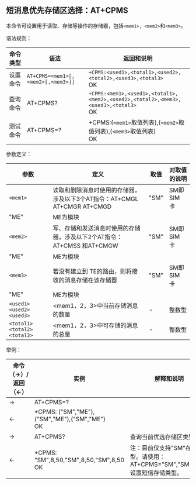## 短消息优先存储区选择：AT+CPMS

本命令可设置用于读取、存储等操作的存储器，包括`<mem1>, <mem2>`和`<mem3>`。

语法规则：

| 命令类型 | 语法                               | 返回和说明                                                   |
| -------- | ---------------------------------- | ------------------------------------------------------------ |
| 设置命令 | `AT+CPMS=<mem1>[,<mem2>[,<mem3>]]` | `+CPMS:<used1>,<total1>,<used2>,<total2>,<used3>,<total3>` <br>OK |
| 查询命令 | AT+CPMS?                           | `+CPMS:<mem1>,<used1>,<total1>,<mem2>,<used2>,<total2>,<mem3>,<used3>,<total3>` <br>OK |
| 测试命令 | AT+CPMS=?                          | +CPMS:(`<mem1>`取值列表),(`<mem2>`取值列表),(`<mem3>`取值列表) <br>OK |

 

参数定义：

| 参数                       | 定义                                                         | 取值 | 对取值的说明 |
| -------------------------- | ------------------------------------------------------------ | ---- | ------------ |
| `<mem1>`                   | 读取和删除消息时使用的存储器，涉及以下3个AT指令：AT+CMGL AT+CMGR AT+CMGD | "SM" | SM即SIM 卡   |
| "ME"                       | ME为模块                                                     |      |              |
| `<mem2>`                   | 写、存储和发送消息时使用的存储器，涉及以下2个AT指令：AT+CMSS 和AT+CMGW | "SM" | SM即SIM 卡   |
| "ME"                       | ME为模块                                                     |      |              |
| `<mem3>`                   | 若没有建立到 TE的路由，则将接收的消息存储在该存储器          | "SM" | SM即SIM 卡   |
| "ME"                       | ME为模块                                                     |      |              |
| `<used1><used2><used3>`    | <mem1，2，3>中当前存储消息的数量                             | -    | 整数型       |
| `<total1><total2><total3>` | <mem1，2，3>中可存储的消息的总量                             | -    | 整数型       |

 

举例：

| 命令（→）/  返回（←） | 实例                                              | 解释和说明                                                   |
| --------------------- | ------------------------------------------------- | ------------------------------------------------------------ |
| →                     | AT+CPMS=?                                         |                                                              |
| ←                     | +CPMS: ("SM","ME"),("SM","ME"),("SM","ME") <br>OK |                                                              |
| →                     | AT+CPMS?                                          | 查询当前优选存储区类型                                       |
| ←                     | +CPMS: "SM",8,50,"SM",8,50,"SM",8,50 <br>OK       | 注：目前仅支持"SM"存储类型。请使用：AT+CPMS="SM","SM","SM" 设置短信存储类型。 |
